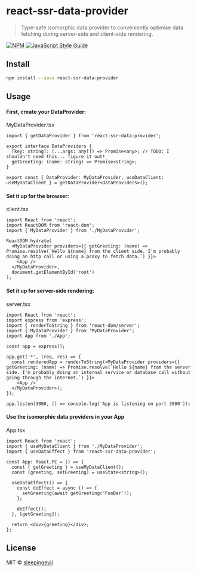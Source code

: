 # react-ssr-data-provider

> Type-safe isomorphic data provider to conveniently optimise data fetching during server-side and client-side rendering.

[![NPM](https://img.shields.io/npm/v/react-ssr-data-provider.svg)](https://www.npmjs.com/package/react-ssr-data-provider) [![JavaScript Style Guide](https://img.shields.io/badge/code_style-standard-brightgreen.svg)](https://standardjs.com)

## Install

```bash
npm install --save react-ssr-data-provider
```

## Usage

#### First, create your DataProvider:

MyDataProvider.tsx
```tsx
import { getDataProvider } from 'react-ssr-data-provider';

export interface DataProviders {
  [key: string]: (...args: any[]) => Promise<any>; // TODO: I shouldn't need this... figure it out!
  getGreeting: (name: string) => Promise<string>;
}

export const { DataProvider: MyDataProvider, useDataClient: useMyDataClient } = getDataProvider<DataProviders>();
```

#### Set it up for the browser:

client.tsx
```tsx
import React from 'react';
import ReactDOM from 'react-dom';
import { MyDataProvider } from './MyDataProvider';

ReactDOM.hydrate(
  <MyDataProvider providers={{ getGreeting: (name) => Promise.resolve(`Hello ${name} from the client side. I'm probably doing an http call or using a proxy to fetch data.`) }}>
    <App />
  </MyDataProvider>,
  document.getElementById('root')
);
```

#### Set it up for server-side rendering:

server.tsx
```tsx
import React from 'react';
import express from 'express';
import { renderToString } from 'react-dom/server';
import { MyDataProvider } from 'MyDataProvider';
import App from './App';

const app = express();

app.get('*', (req, res) => {
  const renderedApp = renderToString(<MyDataProvider providers={{ getGreeting: (name) => Promise.resolve(`Hello ${name} from the server side. I'm probably doing an internal service or database call without going through the internet.`) }}>
    <App />
  </MyDataProvider>);
});

app.listen(3000, () => console.log('App is listening on port 3000'));
```

#### Use the isomorphic data providers in your App

App.tsx
```tsx
import React from 'react';
import { useMyDataClient } from './MyDataProvider';
import { useDataEffect } from 'react-ssr-data-provider';

const App: React.FC = () => {
  const { getGreeting } = useMyDataClient();
  const [greeting, setGreeting] = useState<string>();

  useDataEffect(() => {
    const doEffect = async () => {
      setGreeting(await getGreeting('FooBar'));
    };

    doEffect();
  }, [getGreeting]);

  return <div>{greeting}</div>;
};

```

## License

MIT © [sleepingevil](https://github.com/sleepingevil)
